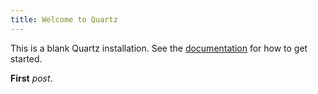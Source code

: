 ```yaml
---
title: Welcome to Quartz
---
```


This is a blank Quartz installation.
See the [documentation](https://quartz.jzhao.xyz) for how to get started.

**First** *post*. 



